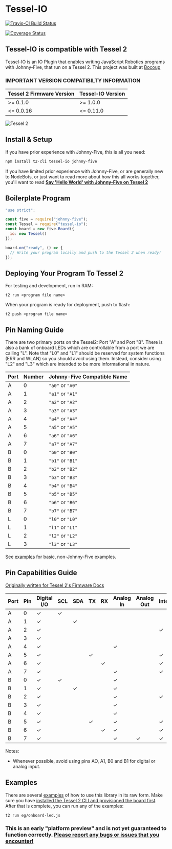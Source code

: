 # Tessel-IO

[![Travis-CI Build Status](https://travis-ci.org/rwaldron/tessel-io.svg?branch=master)](https://travis-ci.org/rwaldron/tessel-io)

[![Coverage Status](https://coveralls.io/repos/github/rwaldron/tessel-io/badge.svg?branch=master)](https://coveralls.io/github/rwaldron/tessel-io?branch=master)


## Tessel-IO is compatible with Tessel 2

Tessel-IO is an IO Plugin that enables writing JavaScript Robotics programs with Johnny-Five, that run on a Tessel 2. This project was built at [Bocoup](http://bocoup.com)


### IMPORTANT VERSION COMPATIBILTY INFORMATION

| Tessel 2 Firmware Version | Tessel-IO Version |
| ------------------------- | ----------------- |
| >= 0.1.0                  | >= 1.0.0          |
| <= 0.0.16                 | <= 0.11.0         |



![Tessel 2](https://raw.githubusercontent.com/rwaldron/tessel-io/master/fritzing/tessel.png)



## Install & Setup


If you have prior experience with Johnny-Five, this is all you need: 

```js
npm install t2-cli tessel-io johnny-five
```

If you have limited prior experience with Johnny-Five, or are generally new to NodeBots, or just want to read more about how this all works together, you'll want to read **[Say 'Hello World' with Johnny-Five on Tessel 2](https://bocoup.com/weblog/say-hello-world-with-johnny-five-on-tessel-2)**


## Boilerplate Program

```js
"use strict";

const five = require("johnny-five");
const Tessel = require("tessel-io");
const board = new five.Board({
  io: new Tessel()
});

board.on("ready", () => {
  // Write your program locally and push to the Tessel 2 when ready!  
});
```

## Deploying Your Program To Tessel 2

For testing and development, run in RAM: 

```
t2 run <program file name>
```

When your program is ready for deployment, push to flash: 


```
t2 push <program file name>
```



## Pin Naming Guide

There are two primary ports on the Tessel2: Port "A" and Port "B". There is also a bank of onboard LEDs which are controllable from a port we are calling "L". Note that "L0" and "L1" should be reserved for system functions (ERR and WLAN) so you should avoid using them. Instead, consider using "L2" and "L3" which are intended to be more informational in nature.

| Port | Number | Johnny-Five Compatible Name |
|------|--------|-----------------------------|
| A    | 0      | `"a0"` or `"A0"`            |
| A    | 1      | `"a1"` or `"A1"`            |
| A    | 2      | `"a2"` or `"A2"`            |
| A    | 3      | `"a3"` or `"A3"`            |
| A    | 4      | `"a4"` or `"A4"`            |
| A    | 5      | `"a5"` or `"A5"`            |
| A    | 6      | `"a6"` or `"A6"`            |
| A    | 7      | `"a7"` or `"A7"`            |
| B    | 0      | `"b0"` or `"B0"`            |
| B    | 1      | `"b1"` or `"B1"`            |
| B    | 2      | `"b2"` or `"B2"`            |
| B    | 3      | `"b3"` or `"B3"`            |
| B    | 4      | `"b4"` or `"B4"`            |
| B    | 5      | `"b5"` or `"B5"`            |
| B    | 6      | `"b6"` or `"B6"`            |
| B    | 7      | `"b7"` or `"B7"`            |
| L    | 0      | `"l0"` or `"L0"`            |
| L    | 1      | `"l1"` or `"L1"`            |
| L    | 2      | `"l2"` or `"L2"`            |
| L    | 3      | `"l3"` or `"L3"`            |

See [examples](https://github.com/rwaldron/tessel-io/tree/master/eg) for basic, non-Johnny-Five examples.


## Pin Capabilities Guide

[Originally written for Tessel 2's Firmware Docs](https://github.com/tessel/t2-firmware/#pin-mapping)



| Port | Pin | Digital I/O | SCL | SDA | TX | RX | Analog In | Analog Out | Interrupt | PWM |
|---|---|---|---|---|---|---|---|---|---|---|
| A | 0 | ✓ | ✓ |   |   |   |   |   |   |   |
| A | 1 | ✓ |   | ✓ |   |   |   |   |   |   |
| A | 2 | ✓ |   |   |   |   |   |   | ✓ |   |
| A | 3 | ✓ |   |   |   |   |   |   |   |   |
| A | 4 | ✓ |   |   |   |   | ✓ |   |   |   |
| A | 5 | ✓ |   |   | ✓ |   |   |   | ✓ | ✓ |
| A | 6 | ✓ |   |   |   | ✓ |   |   | ✓ | ✓ |
| A | 7 | ✓ |   |   |   |   | ✓ |   | ✓ |   |
| B | 0 | ✓ | ✓ |   |   |   | ✓ |   |   |   |
| B | 1 | ✓ |   | ✓ |   |   | ✓ |   |   |   |
| B | 2 | ✓ |   |   |   |   | ✓ |   | ✓ |   |
| B | 3 | ✓ |   |   |   |   | ✓ |   |   |   |
| B | 4 | ✓ |   |   |   |   | ✓ |   |   |   |
| B | 5 | ✓ |   |   | ✓ |   | ✓ |   | ✓ | ✓ |
| B | 6 | ✓ |   |   |   | ✓ | ✓ |   | ✓ | ✓ |
| B | 7 | ✓ |   |   |   |   | ✓ | ✓ | ✓ |   |

Notes: 

- Whenever possible, avoid using pins AO, A1, B0 and B1 for digital or analog input. 


## Examples


There are several [examples](https://github.com/rwaldron/tessel-io/tree/master/eg) of how to use this library in its raw form. Make sure you have [installed the Tessel 2 CLI and provisioned the board first](http://tessel.github.io/t2-start/). After that is complete, you can run any of the examples:

```bash
t2 run eg/onboard-led.js
```

### This is an early "platform preview" and is not yet guaranteed to function correctly. [Please report any bugs or issues that you encounter!](https://github.com/rwaldron/tessel-io/issues)
